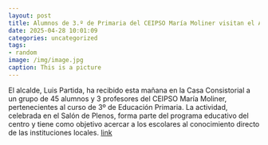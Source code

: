 ```yaml
---
layout: post
title: Alumnos de 3.º de Primaria del CEIPSO María Moliner visitan el Ayuntamiento
date: 2025-04-28 10:01:09
categories: uncategorized
tags:
- random
image: /img/image.jpg
caption: This is a picture
---
```

El alcalde, Luis Partida, ha recibido esta mañana en la Casa Consistorial a un grupo de 45 alumnos y 3 profesores del CEIPSO María Moliner, pertenecientes al curso de 3º de Educación Primaria. La actividad, celebrada en el Salón de Plenos, forma parte del programa educativo del centro y tiene como objetivo acercar a los escolares al conocimiento directo de las instituciones locales.  [link](https://www.ayto-villacanada.es/noticias/alumnos-de-3-o-de-primaria-del-ceipso-maria-moliner-visitan-el-ayuntamiento/)
